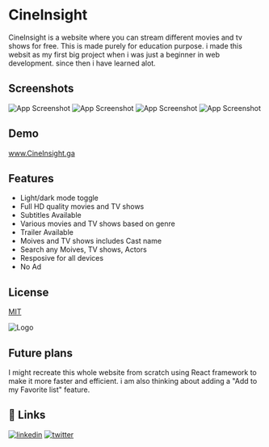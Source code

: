 # CineInsight

CineInsight is a website where you can stream different movies and tv shows for free. This is made purely for education purpose. i made this websit as my first big project when i was just a beginner in web development. since then i have learned alot.

## Screenshots

![App Screenshot](https://iwebp.extraimage.xyz/webp/auto/90/CJEW4LsOK5MjRukb_p_ok3T3ag77TJaDA1pcToko9C5BHdq9VKD0UBcqWUA7CG9pE7bUzs.webp)
![App Screenshot](https://iwebp.extraimage.xyz/webp/auto/90/CJEW4LsOK5MjRukb_p_ok3T3ag77TJaDA1pcToko9C5BHdq9VKD0UBcqWUA7CY97w7bUzs.webp)
![App Screenshot](https://iwebp.extraimage.xyz/webp/auto/90/CJEW4LsOK5MjRukb_p_ok3T3ag77TJaDA1pcToko9C5BHdq9VKD0UBcqWUA7Cr_s_5k7bUzs.webp)
![App Screenshot](https://iwebp.extraimage.xyz/webp/auto/90/CJEW4LsOK5MjRukb_p_ok3T3ag77TJaDA1pcToko9C5BHdq9VKD0UBcqWUA7C98qc7bUzs.webp)

## Demo

www.CineInsight.ga

## Features

- Light/dark mode toggle
- Full HD quality movies and TV shows
- Subtitles Available
- Various movies and TV shows based on genre
- Trailer Available
- Moives and TV shows includes Cast name
- Search any Moives, TV shows, Actors
- Resposive for all devices
- No Ad

## License

[MIT](https://github.com/immdipu/CineInsight/blob/main/LICENSE)

![Logo](https://iwebp.extraimage.xyz/webp/auto/90/CJEW4LsOK5MjRukb_p_ok3T3ag77TJaDA1pcToko9C5BHdq9VKD0UBcqWUA7De_s_po7bUzs.webp)

## Future plans

I might recreate this whole website from scratch using React framework to make it more faster and efficient. i am also thinking about adding a "Add to my Favorite list" feature.

## 🔗 Links

[![linkedin](https://img.shields.io/badge/linkedin-0A66C2?style=for-the-badge&logo=linkedin&logoColor=white)](https://www.linkedin.com/immdipu)
[![twitter](https://img.shields.io/badge/twitter-1DA1F2?style=for-the-badge&logo=twitter&logoColor=white)](https://www.linkedin.com/in/dipu-chaurasiya-988786213/)
